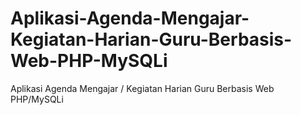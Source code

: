 # Aplikasi-Agenda-Mengajar-Kegiatan-Harian-Guru-Berbasis-Web-PHP-MySQLi
Aplikasi Agenda Mengajar / Kegiatan Harian Guru Berbasis Web PHP/MySQLi
